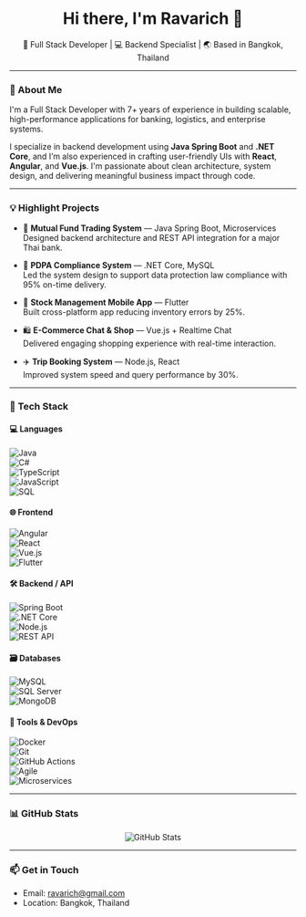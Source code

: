 <h1 align="center">Hi there, I'm Ravarich 👋</h1>

<p align="center">
  🔧 Full Stack Developer | 💻 Backend Specialist | 🌏 Based in Bangkok, Thailand  
</p>

---

### 🚀 About Me

I'm a Full Stack Developer with 7+ years of experience in building scalable, high-performance applications for banking, logistics, and enterprise systems.

I specialize in backend development using **Java Spring Boot** and **.NET Core**, and I’m also experienced in crafting user-friendly UIs with **React**, **Angular**, and **Vue.js**. I'm passionate about clean architecture, system design, and delivering meaningful business impact through code.

---

### 💡 Highlight Projects

- 🏦 **Mutual Fund Trading System** — Java Spring Boot, Microservices  
  Designed backend architecture and REST API integration for a major Thai bank.

- 🔐 **PDPA Compliance System** — .NET Core, MySQL  
  Led the system design to support data protection law compliance with 95% on-time delivery.

- 📱 **Stock Management Mobile App** — Flutter  
  Built cross-platform app reducing inventory errors by 25%.

- 🛍️ **E-Commerce Chat & Shop** — Vue.js + Realtime Chat  
  Delivered engaging shopping experience with real-time interaction.

- ✈️ **Trip Booking System** — Node.js, React  
  Improved system speed and query performance by 30%.

---

### 🧰 Tech Stack

#### 💻 Languages  
![Java](https://img.shields.io/badge/Java-%23007396.svg?style=flat&logo=java&logoColor=white)  
![C#](https://img.shields.io/badge/C%23-%23239120.svg?style=flat&logo=c-sharp&logoColor=white)  
![TypeScript](https://img.shields.io/badge/TypeScript-%23007ACC.svg?style=flat&logo=typescript&logoColor=white)  
![JavaScript](https://img.shields.io/badge/JavaScript-%23F7DF1E.svg?style=flat&logo=javascript&logoColor=black)  
![SQL](https://img.shields.io/badge/SQL-%2300B4DB.svg?style=flat&logo=mysql&logoColor=white)

#### 🌐 Frontend  
![Angular](https://img.shields.io/badge/Angular-%23DD0031.svg?style=flat&logo=angular&logoColor=white)  
![React](https://img.shields.io/badge/React-%2361DAFB.svg?style=flat&logo=react&logoColor=black)  
![Vue.js](https://img.shields.io/badge/Vue.js-%234FC08D.svg?style=flat&logo=vue.js&logoColor=white)  
![Flutter](https://img.shields.io/badge/Flutter-%2302569B.svg?style=flat&logo=flutter&logoColor=white)

#### 🛠 Backend / API  
![Spring Boot](https://img.shields.io/badge/Spring_Boot-%236DB33F.svg?style=flat&logo=spring-boot&logoColor=white)  
![.NET Core](https://img.shields.io/badge/.NET_Core-%23512BD4.svg?style=flat&logo=dotnet&logoColor=white)  
![Node.js](https://img.shields.io/badge/Node.js-%23339933.svg?style=flat&logo=node.js&logoColor=white)  
![REST API](https://img.shields.io/badge/REST-API-blue.svg?style=flat)

#### 🗃 Databases  
![MySQL](https://img.shields.io/badge/MySQL-%234479A1.svg?style=flat&logo=mysql&logoColor=white)  
![SQL Server](https://img.shields.io/badge/SQL_Server-%23CC2927.svg?style=flat&logo=microsoft-sql-server&logoColor=white)  
![MongoDB](https://img.shields.io/badge/MongoDB-%2347A248.svg?style=flat&logo=mongodb&logoColor=white)

#### 🚀 Tools & DevOps  
![Docker](https://img.shields.io/badge/Docker-%232496ED.svg?style=flat&logo=docker&logoColor=white)  
![Git](https://img.shields.io/badge/Git-%23F05032.svg?style=flat&logo=git&logoColor=white)  
![GitHub Actions](https://img.shields.io/badge/GitHub_Actions-%232671E5.svg?style=flat&logo=github-actions&logoColor=white)  
![Agile](https://img.shields.io/badge/Agile-Development-green.svg?style=flat)  
![Microservices](https://img.shields.io/badge/Microservices-Architecture-orange.svg?style=flat)

---

### 📊 GitHub Stats

<p align="center">
  <img src="https://github-readme-stats.vercel.app/api?username=ravarich&show_icons=true&theme=radical" alt="GitHub Stats" />
</p>

---

### 📫 Get in Touch

- Email: [ravarich@gmail.com](mailto:ravarich@gmail.com)  
- Location: Bangkok, Thailand
